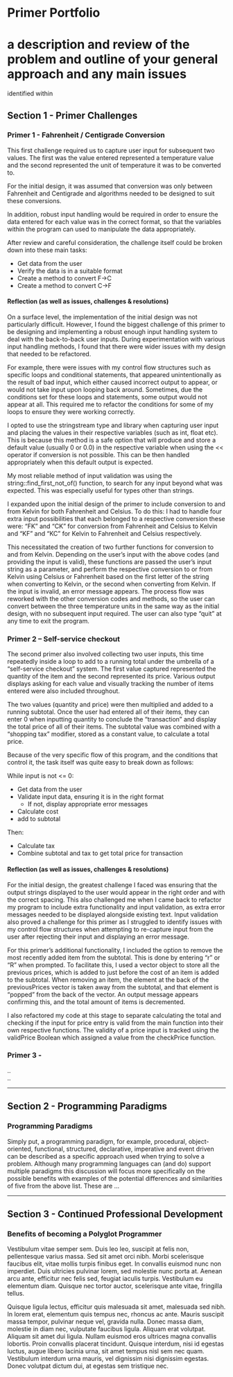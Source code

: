 # Primer Portfolio
# a description and review of the problem and outline of your general approach and any main issues
identified within
## Section 1 - Primer Challenges
### Primer 1 - Fahrenheit / Centigrade Conversion
This first challenge required us to capture user input for subsequent two values. The first was the value entered represented a temperature value and the second represented the unit of temperature it was to be converted to. 

For the initial design, it was assumed that conversion was only between Fahrenheit and Centigrade and algorithms needed to be designed to suit these conversions. 

In addition, robust input handling would be required in order to ensure the data entered for each value was in the correct format, so that the variables within the program can used to manipulate the data appropriately.

After review and careful consideration, the challenge itself could be broken down into these main tasks:
* Get data from the user
* Verify the data is in a suitable format
* Create a method to convert F->C
* Create a method to convert C->F
 
#### Reflection (as well as issues, challenges & resolutions)
On a surface level, the implementation of the initial design was not particularly difficult. However, I found the biggest challenge of this primer to be designing and implementing a robust enough input handling system to deal with the back-to-back user inputs. During experimentation with various input handling methods, I found that there were wider issues with my design that needed to be refactored. 

For example, there were issues with my control flow structures such as specific loops and conditional statements, that appeared unintentionally as the result of bad input, which either caused incorrect output to appear, or would not take input upon looping back around. Sometimes, due the conditions set for these loops and statements, some output would not appear at all. This required me to refactor the conditions for some of my loops to ensure they were working correctly.  

I opted to use the stringstream type and library when capturing user input and placing the values in their respective variables (such as int, float etc). This is because this method is a safe option that will produce and store a default value (usually 0 or 0.0) in the respective variable when using the << operator if conversion is not possible. This can be then handled appropriately when this default output is expected. 

My most reliable method of input validation was using the string::find_first_not_of() function, to search for any input beyond what was expected. This was especially useful for types other than strings.

I expanded upon the initial design of the primer to include conversion to and from Kelvin for both Fahrenheit and Celsius. 
To do this: I had to handle four extra input possibilities that each belonged to a respective conversion these were: 
“FK” and “CK” for conversion from Fahrenheit and Celsius to Kelvin and “KF” and “KC” for Kelvin to Fahrenheit and Celsius respectively. 

This necessitated the creation of two further functions for conversion to and from Kelvin. Depending on the user’s input with the above codes (and providing the input is valid), these functions are passed the user’s input string as a parameter, and perform the respective conversion to or from Kelvin using Celsius or Fahrenheit based on the first letter of the string when converting to Kelvin, or the second when converting from Kelvin. If the input is invalid, an error message appears. The process flow was reworked with the other conversion codes and methods, so the user can convert between the three temperature units in the same way as the initial design, with no subsequent input required. The user can also type “quit” at any time to exit the program.

### Primer 2 – Self-service checkout
The second primer also involved collecting two user inputs, this time repeatedly inside a loop to add to a running total under the umbrella of a “self-service checkout” system. The first value captured represented the quantity of the item and the second represented its price. Various output displays asking for each value and visually tracking the number of items entered were also included throughout. 

The two values (quantity and price) were then multiplied and added to a running subtotal. Once the user had entered all of their items, they can enter 0 when inputting quantity to conclude the “transaction” and display the total price of all of their items. The subtotal value was combined with a “shopping tax” modifier, stored as a constant value, to calculate a total price.

Because of the very specific flow of this program, and the conditions that control it, the task itself was quite easy to break down as follows:

While input is not <= 0:
* Get data from the user
* Validate input data, ensuring it is in the right format
  * If not, display appropriate error messages
* Calculate cost 
* add to subtotal

Then:
* Calculate tax
* Combine subtotal and tax to get total price for transaction

#### Reflection (as well as issues, challenges & resolutions)
For the initial design, the greatest challenge I faced was ensuring that the output strings displayed to the user would appear in the right order and with the correct spacing. This also challenged me when I came back to refactor my program to include extra functionality and input validation, as extra error messages needed to be displayed alongside existing text. 
Input validation also proved a challenge for this primer as I struggled to identify issues with my control flow structures when attempting to re-capture input from the user after rejecting their input and displaying an error message. 

For this primer’s additional functionality, I included the option to remove the most recently added item from the subtotal. This is done by entering “r” or “R” when prompted. To facilitate this, I used a vector object to store all the previous prices, which is added to just before the cost of an item is added to the subtotal. When removing an item, the element at the back of the previousPrices vector is taken away from the subtotal, and that element is “popped” from the back of the vector. An output message appears confirming this, and the total amount of items is decremented. 

I also refactored my code at this stage to separate calculating the total and checking if the input for price entry is valid from the main function into their own respective functions. The validity of a price input is tracked using the validPrice Boolean which assigned a value from the checkPrice function.  

### Primer 3 -
..  
..  

---
## Section 2 - Programming Paradigms
### Programming Paradigms
Simply put, a programming paradigm, for example, procedural, object-oriented, functional, structured, declarative, imperative and event driven can be described as a specific approach used when trying to solve a problem.  Although many programming languages can (and do) support multiple paradigms this discussion will focus more specifically on the possible benefits with examples of the potential differences and similarities of five from the above list. These are ...

---
## Section 3 - Continued Professional Development
### Benefits of becoming a Polyglot Programmer
Vestibulum vitae semper sem. Duis leo leo, suscipit at felis non, pellentesque varius massa. Sed sit amet orci nibh. Morbi scelerisque faucibus elit, vitae mollis turpis finibus eget. In convallis euismod nunc non imperdiet. Duis ultricies pulvinar lorem, sed molestie nunc porta at. Aenean arcu ante, efficitur nec felis sed, feugiat iaculis turpis. Vestibulum eu elementum diam. Quisque nec tortor auctor, scelerisque ante vitae, fringilla tellus.

Quisque ligula lectus, efficitur quis malesuada sit amet, malesuada sed nibh. In lorem erat, elementum quis tempus nec, rhoncus ac ante. Mauris suscipit massa tempor, pulvinar neque vel, gravida nulla. Donec massa diam, molestie in diam nec, vulputate faucibus ligula. Aliquam erat volutpat. Aliquam sit amet dui ligula. Nullam euismod eros ultrices magna convallis lobortis. Proin convallis placerat tincidunt. Quisque interdum, nisi id egestas luctus, augue libero lacinia urna, sit amet tempus nisl sem nec quam. Vestibulum interdum urna mauris, vel dignissim nisi dignissim egestas. Donec volutpat dictum dui, at egestas sem tristique nec.
